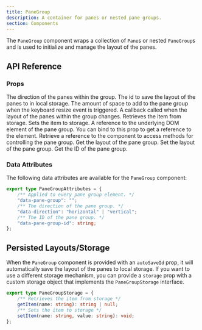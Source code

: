 ```yaml
---
title: PaneGroup
description: A container for panes or nested pane groups.
section: Components
---
```


<script>
	import { PropField, Collapsible } from '@svecodocs/kit';
</script>

The `PaneGroup` component wraps a collection of `Pane`s or nested `PaneGroup`s and is used to initialize and manage the layout of the panes.

## API Reference

### Props

<PropField name="direction" required type="'horizontal' | 'vertical'">
The direction of the panes within the group.
</PropField>

<PropField name="autoSaveId" type="string">
The id to save the layout of the panes to in local storage.
</PropField>

<PropField name="keyboardResizeBy" type="number">
The amount of space to add to the pane group when the keyboard resize event is triggered.
</PropField>

<PropField name="onLayoutChange" type="(layout: number) => void | null">
A callback called when the layout of the panes within the group changes.
</PropField>

<PropField name="storage" type="PaneGroupStorage" defaultValue="localStorage">
<Collapsible title="properties">
<PropField name="getItem" type="(name: string) => string | null" required>
	Retrieves the item from storage.
</PropField>
<PropField name="setItem" type="(name: string, value: string) => void" required>
	Sets the item to storage.
</PropField>
</Collapsible>
</PropField>

<PropField name="ref" type="HTMLElement | null">
A reference to the underlying DOM element of the pane group. You can bind to this prop to get a reference to the element.
</PropField>

<PropField name="this" type="PaneGroup">
Retrieve a reference to the component to access methods for controlling the pane group.
<Collapsible title="methods">
<PropField name="getLayout" type="() => number[]">
Get the layout of the pane group.
</PropField>
<PropField name="setLayout" type="(layout: number[]) => void">
Set the layout of the pane group.
</PropField>
<PropField name="getId" type="() => string">
Get the ID of the pane group.
</PropField>
</Collapsible>
</PropField>

### Data Attributes

The following data attributes are available for the `PaneGroup` component:

```ts
export type PaneGroupAttributes = {
	/** Applied to every pane group element. */
	"data-pane-group": "";
	/** The direction of the pane group. */
	"data-direction": "horizontal" | "vertical";
	/** The ID of the pane group. */
	"data-pane-group-id": string;
};
```

## Persisted Layouts/Storage

When the `PaneGroup` component is provided with an `autoSaveId` prop, it will automatically save the layout of the panes to local storage. If you want to use a different storage mechanism, you can provide a `storage` prop with a custom storage object that implements the `PaneGroupStorage` interface.

```ts
export type PaneGroupStorage = {
	/** Retrieves the item from storage */
	getItem(name: string): string | null;
	/** Sets the item to storage */
	setItem(name: string, value: string): void;
};
```
